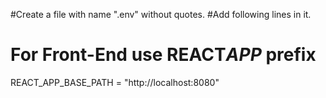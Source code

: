 #Create a file with name ".env" without quotes.
#Add following lines in it.

# For Front-End use REACT*APP* prefix

REACT_APP_BASE_PATH = "http://localhost:8080"
